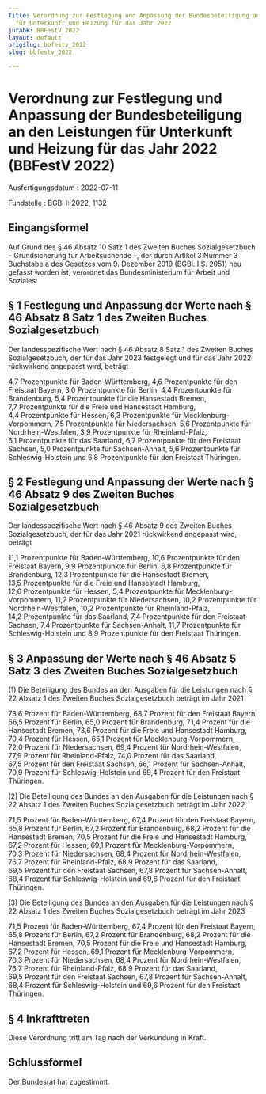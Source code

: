 ```yaml
---
Title: Verordnung zur Festlegung und Anpassung der Bundesbeteiligung an den Leistungen
  für Unterkunft und Heizung für das Jahr 2022
jurabk: BBFestV 2022
layout: default
origslug: bbfestv_2022
slug: bbfestv_2022

---
```


# Verordnung zur Festlegung und Anpassung der Bundesbeteiligung an den Leistungen für Unterkunft und Heizung für das Jahr 2022 (BBFestV 2022)

Ausfertigungsdatum
:   2022-07-11

Fundstelle
:   BGBl I: 2022, 1132


## Eingangsformel

Auf Grund des § 46 Absatz 10 Satz 1 des Zweiten Buches Sozialgesetzbuch – Grundsicherung für Arbeitsuchende –, der durch Artikel 3 Nummer 3 Buchstabe a des Gesetzes vom 9. Dezember 2019 (BGBl. I S. 2051) neu gefasst worden ist, verordnet das Bundesministerium für Arbeit und Soziales:


## § 1 Festlegung und Anpassung der Werte nach § 46 Absatz 8 Satz 1 des Zweiten Buches Sozialgesetzbuch

Der landesspezifische Wert nach § 46 Absatz 8 Satz 1 des Zweiten Buches Sozialgesetzbuch, der für das Jahr 2023 festgelegt und für das Jahr 2022 rückwirkend angepasst wird, beträgt

4,7 Prozentpunkte für Baden-Württemberg,
4,6 Prozentpunkte für den Freistaat Bayern,
3,0 Prozentpunkte für Berlin,
4,4 Prozentpunkte für Brandenburg,
5,4 Prozentpunkte für die Hansestadt Bremen,
7,7 Prozentpunkte für die Freie und Hansestadt
Hamburg,
4,4 Prozentpunkte für Hessen,
6,3 Prozentpunkte für Mecklenburg-Vorpommern,
7,5 Prozentpunkte für Niedersachsen,
5,6 Prozentpunkte für Nordrhein-Westfalen,
3,9 Prozentpunkte für Rheinland-Pfalz,
6,1 Prozentpunkte für das Saarland,
6,7 Prozentpunkte für den Freistaat Sachsen,
5,0 Prozentpunkte für Sachsen-Anhalt,
5,6 Prozentpunkte für Schleswig-Holstein und
6,8 Prozentpunkte für den Freistaat Thüringen.


## § 2 Festlegung und Anpassung der Werte nach § 46 Absatz 9 des Zweiten Buches Sozialgesetzbuch

Der landesspezifische Wert nach § 46 Absatz 9 des Zweiten Buches Sozialgesetzbuch, der für das Jahr 2021 rückwirkend angepasst wird, beträgt

11,1 Prozentpunkte für Baden-Württemberg,
10,6 Prozentpunkte für den Freistaat Bayern,
9,9 Prozentpunkte für Berlin,
6,8 Prozentpunkte für Brandenburg,
12,3 Prozentpunkte für die Hansestadt Bremen,
13,5 Prozentpunkte für die Freie und Hansestadt
Hamburg,
12,6 Prozentpunkte für Hessen,
5,4 Prozentpunkte für Mecklenburg-Vorpommern,
11,2 Prozentpunkte für Niedersachsen,
10,2 Prozentpunkte für Nordrhein-Westfalen,
10,2 Prozentpunkte für Rheinland-Pfalz,
14,2 Prozentpunkte für das Saarland,
7,4 Prozentpunkte für den Freistaat Sachsen,
7,4 Prozentpunkte für Sachsen-Anhalt,
11,7 Prozentpunkte für Schleswig-Holstein und
8,9 Prozentpunkte für den Freistaat Thüringen.


## § 3 Anpassung der Werte nach § 46 Absatz 5 Satz 3 des Zweiten Buches Sozialgesetzbuch

(1) Die Beteiligung des Bundes an den Ausgaben für die Leistungen nach § 22 Absatz 1 des Zweiten Buches Sozialgesetzbuch beträgt im Jahr 2021

73,6 Prozent für Baden-Württemberg,
68,7 Prozent für den Freistaat Bayern,
66,5 Prozent für Berlin,
65,0 Prozent für Brandenburg,
71,4 Prozent für die Hansestadt Bremen,
73,6 Prozent für die Freie und Hansestadt Hamburg,
70,4 Prozent für Hessen,
65,1 Prozent für Mecklenburg-Vorpommern,
72,0 Prozent für Niedersachsen,
69,4 Prozent für Nordrhein-Westfalen,
77,9 Prozent für Rheinland-Pfalz,
74,0 Prozent für das Saarland,
67,5 Prozent für den Freistaat Sachsen,
66,1 Prozent für Sachsen-Anhalt,
70,9 Prozent für Schleswig-Holstein und
69,4 Prozent für den Freistaat Thüringen.

(2) Die Beteiligung des Bundes an den Ausgaben für die Leistungen nach § 22 Absatz 1 des Zweiten Buches Sozialgesetzbuch beträgt im Jahr 2022

71,5 Prozent für Baden-Württemberg,
67,4 Prozent für den Freistaat Bayern,
65,8 Prozent für Berlin,
67,2 Prozent für Brandenburg,
68,2 Prozent für die Hansestadt Bremen,
70,5 Prozent für die Freie und Hansestadt Hamburg,
67,2 Prozent für Hessen,
69,1 Prozent für Mecklenburg-Vorpommern,
70,3 Prozent für Niedersachsen,
68,4 Prozent für Nordrhein-Westfalen,
76,7 Prozent für Rheinland-Pfalz,
68,9 Prozent für das Saarland,
69,5 Prozent für den Freistaat Sachsen,
67,8 Prozent für Sachsen-Anhalt,
68,4 Prozent für Schleswig-Holstein und
69,6 Prozent für den Freistaat Thüringen.

(3) Die Beteiligung des Bundes an den Ausgaben für die Leistungen nach § 22 Absatz 1 des Zweiten Buches Sozialgesetzbuch beträgt im Jahr 2023

71,5 Prozent für Baden-Württemberg,
67,4 Prozent für den Freistaat Bayern,
65,8 Prozent für Berlin,
67,2 Prozent für Brandenburg,
68,2 Prozent für die Hansestadt Bremen,
70,5 Prozent für die Freie und Hansestadt Hamburg,
67,2 Prozent für Hessen,
69,1 Prozent für Mecklenburg-Vorpommern,
70,3 Prozent für Niedersachsen,
68,4 Prozent für Nordrhein-Westfalen,
76,7 Prozent für Rheinland-Pfalz,
68,9 Prozent für das Saarland,
69,5 Prozent für den Freistaat Sachsen,
67,8 Prozent für Sachsen-Anhalt,
68,4 Prozent für Schleswig-Holstein und
69,6 Prozent für den Freistaat Thüringen.


## § 4 Inkrafttreten

Diese Verordnung tritt am Tag nach der Verkündung in Kraft.


## Schlussformel

Der Bundesrat hat zugestimmt.

